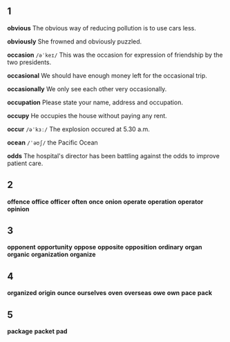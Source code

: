 ## 1
**obvious** 
The obvious way of reducing pollution is to use cars less.

**obviously** 
She frowned and obviously puzzled.

**occasion** 
`/əˈkeɪ/`
This was the occasion for expression of friendship by the two presidents.

**occasional** 
We should have enough money left for the occasional trip.

**occasionally** 
We only see each other very occasionally.

**occupation** 
Please state your name, address and occupation.

**occupy** 
He occupies the house without paying any rent.

**occur** 
`/əˈkɜː/`
The explosion occured at 5.30 a.m.

**ocean** 
`/ˈəʊʃ/`
the Pacific Ocean

**odds** 
The hospital's director has been battling against the odds to improve patient care.

## 2
**offence** 
**office** 
**officer** 
**often** 
**once** 
**onion** 
**operate** 
**operation** 
**operator** 
**opinion** 

## 3
**opponent** 
**opportunity** 
**oppose** 
**opposite** 
**opposition** 
**ordinary** 
**organ** 
**organic** 
**organization** 
**organize** 

## 4
**organized** 
**origin** 
**ounce** 
**ourselves** 
**oven** 
**overseas** 
**owe** 
**own** 
**pace** 
**pack** 

## 5
**package** 
**packet** 
**pad** 